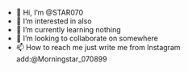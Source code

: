 - 👋 Hi, I’m @STAR070
- 👀 I’m interested in also
- 🌱 I’m currently learning nothing 
- 💞️ I’m looking to collaborate on somewhere 
- 📫 How to reach me just write me from Instagram add:@Morningstar_070899

<!---
STAR070/STAR070 is a ✨ special ✨ repository because its `README.md` (this file) appears on your GitHub profile.
You can click the Preview link to take a look at your changes.
--->
